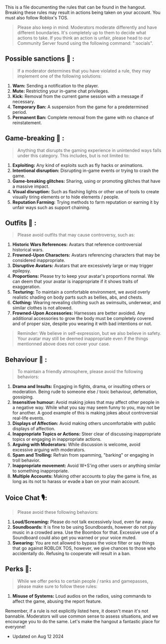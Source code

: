 This is a file documenting the rules that can be found in the hangout. Breaking these rules may result in actions being taken on your account. You must also follow Roblox's TOS.

> Please also keep in mind: Moderators moderate differently and have different boundaries. It's completely up to them to decide what actions to take. If you think an action is unfair, please head to our Community Server found using the following command: ":socials". 

## Possible sanctions 🔨 :
> If a moderator determines that you have violated a rule, they may implement one of the following solutions:
1. **Warn:** Sending a notification to the player.
2. **Mute:** Restricting your in-game chat privileges.
3. **Kick:** Removal from the current game session with a message if necessary.
4. **Temporary Ban:** A suspension from the game for a predetermined period.
5. **Permanent Ban:** Complete removal from the game with no chance of reinstatement.

## Game-breaking 🎯 :
> Anything that disrupts the gaming experience in unintended ways falls under this category. This includes, but is not limited to:
1. **Exploiting:** Any kind of exploits such as fly hacks or animations.
2. **Intentional disruption:** Disrupting in-game events or trying to crash the game.
3. **Game-breaking glitches:** Sharing, using or promoting glitches that have a massive impact.
4. **Visual disruption:** Such as flashing lights or other use of tools to create visually tiring elements or to hide elements / people.
5. **Reputation Farming:** Trying methods to farm reputation or earning it by unfair ways such as support chaining.

## Outfits 👔 :
> Please avoid outfits that may cause controversy, such as:
1. **Historic Wars References:** Avatars that reference controversial historical wars.
2. **Frowned-Upon Characters:** Avatars referencing characters that may be considered inappropriate.
3. **Disruptive Avatars:** Avatars that are excessively large or may trigger epilepsy.
4. **Proportions:** Please try to keep your avatar's proportions normal. We can deem that your avatar is inappropriate if it shows traits of exaggeration.
5. **Texturing:** To maintain a comfortable environment, we avoid overly realistic shading on body parts such as bellies, abs, and chests.
6. **Clothing:** Wearing revealing clothing such as swimsuits, underwear, and similar clothes is not allowed.
7. **Frowned-Upon Accessories:** Harnesses are better avoided. Any additional accessories to grow the body must be completely covered and of proper size, despite you wearing it with bad intentions or not.
> Reminder: We believe in self-expression, but we also believe in safety. Your avatar may still be deemed inappropriate even if the things mentionned above does not cover your case.

## Behaviour 🦦 :
> To maintain a friendly atmosphere, please avoid the following behaviors:
1. **Drama and Insults:** Engaging in fights, drama, or insulting others or moderation. Being rude to someone else / toxic behaviour, defemation, gossiping.
2. **Insensitive humour:** Avoid making jokes that may affect other people in a negative way. While what you say may seem funny to you, may not be for another. A good example of this is making jokes about controversial real-life events.
3. **Displays of Affection:** Avoid making others uncomfortable with public displays of affection.
4. **Inappropriate Topics or Actions:** Steer clear of discussing inappropriate topics or engaging in inappropriate actions.
5. **Arguing with Moderators:** While discussion is welcome, avoid excessive arguing with moderators.
6. **Spam and Trolling:** Refrain from spamming, "barking" or engaging in troll behavior.
7. **Inappropriate movement:** Avoid W+S'ing other users or anything similar to something inappropriate.
8. **Multiple Accounts:** Making other accounts to play the game is fine, as long as its not to harass or evade a ban on your main account.

## Voice Chat 🎙️:
> Please avoid these following behaviors:
1. **Loud/Screaming:** Please do not talk excessively loud, even far away.
2. **Soundboards:** It is fine to be using Soundboards, however do not play music in a crowded area. Use the Boombox for that. Excessive use of a Soundboard could also get you warned or your voice muted.
3. **Swearing:** You are not allowed to bypass the voice filter or say things that go against ROBLOX TOS, however, we give chances to those who accidentally do. Refusing to cooperate will result in a ban.

## Perks 👑:
> While we offer perks to certain people / ranks and gamepasses, please make sure to follow these rules:
1. **Misuse of Systems:** Loud audios on the radios, using commands to affect the game, abusing the report feature.

Remember, if a rule is not explicitly listed here, it doesn't mean it's not bannable. Moderators will use common sense to assess situations, and we encourage you to do the same. Let's make the hangout a fantastic place for everyone!

- Updated on Aug 12 2024
